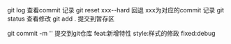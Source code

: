 git log 查看commit 记录
git reset xxx--hard  回退 xxx为对应的commit 记录
git status 查看修改
git add . 提交到暂存区

git commit -m '' 提交到git仓库
feat:新增特性
style:样式的修政
fixed:debug